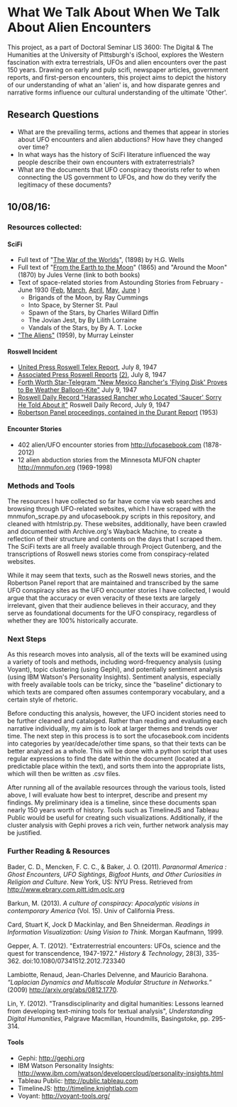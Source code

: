 # What We Talk About When We Talk About Alien Encounters
This project, as a part of Doctoral Seminar LIS 3600: The Digital & The Humanities at the University of Pittsburgh's iSchool, explores the Western fascination with extra terrestrials, UFOs and alien encounters over the past 150 years. Drawing on early and pulp scifi, newspaper articles, government reports, and first-person encounters, this project aims to depict the history of our understanding of what an 'alien' is, and how disparate genres and narrative forms influence our cultural understanding of the ultimate 'Other'.

## Research Questions
- What are the prevailing terms, actions and themes that appear in stories about UFO encounters and alien abductions? How have they changed over time?
- In what ways has the history of SciFi literature influenced the way people describe their own encounters with extraterrestrials?
- What are the documents that UFO conspiracy theorists refer to when connecting the US government to UFOs, and how do they verify the legitimacy of these documents?


## 10/08/16:
### Resources collected:
#### SciFi
- Full text of "[The War of the Worlds](http://www.gutenberg.org/ebooks/36)", (1898) by H.G. Wells
- Full text of "[From the Earth to the Moon](http://www.gutenberg.org/ebooks/83)" (1865) and "Around the Moon" (1870) by Jules Verne (link to both books)
- Text of space-related stories from Astounding Stories from February - June 1930 ([Feb](http://www.gutenberg.org/ebooks/28617), [March](http://www.gutenberg.org/ebooks/29607), [April](http://www.gutenberg.org/ebooks/29390), [May](http://www.gutenberg.org/ebooks/29809), [June](http://www.gutenberg.org/ebooks/29848) )
  - Brigands of the Moon, by Ray Cummings
  - Into Space, by Sterner St. Paul
  - Spawn of the Stars, by Charles Willard Diffin
  - The Jovian Jest, by By Lilith Lorraine
  - Vandals of the Stars, by By A. T. Locke
- ["The Aliens"](http://www.gutenberg.org/ebooks/24104) (1959), by Murray Leinster

#### Roswell Incident
- [United Press Roswell Telex Report](http://roswellproof.homestead.com/United_Press_Telexes.html), July 8, 1947
- [Associated Press Roswell Reports](http://roswellproof.homestead.com/AP_Earliest_July8.html) [(2)](http://roswellproof.homestead.com/LA_HeraldExpress_July8.html), July 8, 1947
- [Forth Worth Star-Telegram "New Mexico Rancher's 'Flying Disk' Proves to Be Weather Balloon-Kite"](http://roswellproof.homestead.com/FortWorthST_July9.html) July 9, 1947
- [Roswell Daily Record "Harassed Rancher who Located 'Saucer' Sorry He Told About it"](http://roswellproof.homestead.com/brazel_interview.html) Roswell Daily Record, July 9, 1947
- [Robertson Panel proceedings, contained in the Durant Report](http://www.cufon.org/cufon/robert.htm) (1953)

#### Encounter Stories
- 402 alien/UFO encounter stories from http://ufocasebook.com (1878-2012)
- 12 alien abduction stories from the Minnesota MUFON chapter http://mnmufon.org (1969-1998)

### Methods and Tools
The resources I have collected so far have come via web searches and browsing through UFO-related websites, which I have scraped with the mnmufon_scrape.py and ufocasebook.py scripts in this repository, and cleaned with htmlstrip.py. These websites, additionally, have been crawled and documented with Archive.org's Wayback Machine, to create a reflection of their structure and contents on the days that I scraped them. The SciFi texts are all freely available through Project Gutenberg, and the transcriptions of Roswell news stories come from conspiracy-related websites.

While it may seem that texts, such as the Roswell news stories, and the Robertson Panel report that are maintained and transcribed by the same UFO conspiracy sites as the UFO encounter stories I have collected, I would argue that the accuracy or even veracity of these texts are largely irrelevant, given that their audience believes in their accuracy, and they serve as foundational documents for the UFO conspiracy, regardless of whether they are 100% historically accurate.

### Next Steps
As this research moves into analysis, all of the texts will be examined using a variety of tools and methods, including word-frequency analysis (using Voyant), topic clustering (using Gephi), and potentially sentiment analysis (using IBM Watson's Personality Insights). Sentiment analysis, especially with freely available tools can be tricky, since the "baseline" dictionary to which texts are compared often assumes contemporary vocabulary, and a certain style of rhetoric.

Before conducting this analysis, however, the UFO incident stories need to be further cleaned and cataloged. Rather than reading and evaluating each narrative individually, my aim is to look at larger themes and trends over time. The next step in this process is to sort the ufocasebook.com incidents into categories by year/decade/other time spans, so that their texts can be better analyzed as a whole. This will be done with a python script that uses regular expressions to find the date within the document (located at a predictable place within the text), and sorts them into the appropriate lists, which will then be written as .csv files.

After running all of the available resources through the various tools, listed above, I will evaluate how best to interpret, describe and present my findings. My preliminary idea is a timeline, since these documents span
nearly 150 years worth of history. Tools such as TimelineJS and Tableau Public would be useful for creating such visualizations. Additionally, if the cluster analysis with Gephi proves a rich vein, further network analysis may be justified.

### Further Reading & Resources
Bader, C. D., Mencken, F. C. C., & Baker, J. O. (2011). _Paranormal America : Ghost Encounters, UFO Sightings, Bigfoot Hunts, and Other Curiosities in Religion and Culture_. New York, US: NYU Press. Retrieved from http://www.ebrary.com.pitt.idm.oclc.org

Barkun, M. (2013). _A culture of conspiracy: Apocalyptic visions in contemporary America_ (Vol. 15). Univ of California Press.

Card, Stuart K, Jock D Mackinlay, and Ben Shneiderman. _Readings in Information Visualization: Using Vision to Think._ Morgan Kaufmann, 1999.

Gepper, A. T. (2012). "Extraterrestrial encounters: UFOs, science and the quest for transcendence, 1947-1972." _History & Technology_, 28(3), 335-362. doi:10.1080/07341512.2012.723340

Lambiotte, Renaud, Jean-Charles Delvenne, and Mauricio Barahona. _“Laplacian Dynamics and Multiscale Modular Structure in Networks.”_ (2009) http://arxiv.org/abs/0812.1770.

Lin, Y. (2012). "Transdisciplinarity and digital humanities: Lessons learned from developing text-mining tools for textual analysis",   _Understanding Digital Humanities_, Palgrave Macmillan, Houndmills, Basingstoke, pp. 295-314.

#### Tools
- Gephi: http://gephi.org
- IBM Watson Personality Insights: http://www.ibm.com/watson/developercloud/personality-insights.html
- Tableau Public: http://public.tableau.com
- TimelineJS: http://timeline.knightlab.com
- Voyant: http://voyant-tools.org/
